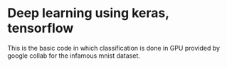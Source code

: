 # Deep learning using keras, tensorflow 
This is the basic code in which classification is done in GPU provided by google collab for the infamous mnist dataset.

